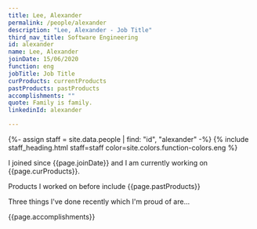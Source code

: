 ```yaml
---
title: Lee, Alexander
permalink: /people/alexander
description: "Lee, Alexander - Job Title"
third_nav_title: Software Engineering
id: alexander
name: Lee, Alexander
joinDate: 15/06/2020
function: eng
jobTitle: Job Title
curProducts: currentProducts
pastProducts: pastProducts
accomplishments: ""
quote: Family is family.
linkedinId: alexander

---
```


{%- assign staff = site.data.people | find: "id", "alexander" -%}
{% include staff_heading.html staff=staff color=site.colors.function-colors.eng %}

<p>I joined since {{page.joinDate}} and I am currently working on {{page.curProducts}}.</p>

<p>Products I worked on before include {{page.pastProducts}}</p>

<p>Three things I've done recently which I'm proud of are...</p>
{{page.accomplishments}}
